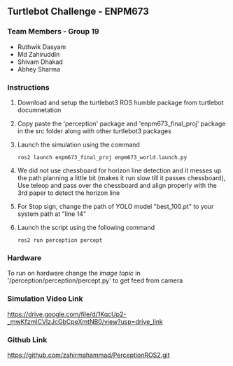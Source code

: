 ## Turtlebot Challenge - ENPM673

### Team Members - Group 19

- Ruthwik Dasyam
- Md Zahiruddin
- Shivam Dhakad
- Abhey Sharma 


### Instructions

1. Download and setup the turtlebot3 ROS humble package from turtlebot documnetation

2. Copy paste the 'perception' package and 'enpm673_final_proj' package in the src folder along with other turtlebot3 packages

3. Launch the simulation using the command
    ```
    ros2 launch enpm673_final_proj enpm673_world.launch.py 
    ```

4. We did not use chessboard for horizon line detection and it messes up the path planning a little bit (makes it run slow till it passes chessboard), Use teleop and pass over the chessboard and align properly with the 3rd paper to detect the horizon line

5. For Stop sign, change the path of YOLO model "best_100.pt" to your system path at "line 14" 

6. Launch the script using the following command
    ```
    ros2 run perception percept
    ```


### Hardware
To run on hardware change the _image topic_ in '/perception/perception/percept.py' to get feed from camera

### Simulation Video Link

https://drive.google.com/file/d/1KqcUp2-_mwKfzmICVlzJcGbCpeXmtNB0/view?usp=drive_link


### Github Link

https://github.com/zahirmahammad/PerceptionROS2.git

